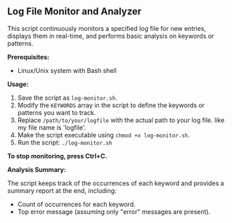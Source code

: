 ## Log File Monitor and Analyzer

This script continuously monitors a specified log file for new entries, displays them in real-time, and performs basic analysis on keywords or patterns.

**Prerequisites:**

* Linux/Unix system with Bash shell

**Usage:**

1. Save the script as `log-monitor.sh`.
2. Modify the `KEYWORDS` array in the script to define the keywords or patterns you want to track.
3. Replace `/path/to/your/logfile` with the actual path to your log file. like my file name is 'logfile'.
4. Make the script executable using `chmod +x log-monitor.sh`.
5. Run the script: `./log-monitor.sh`

**To stop monitoring, press Ctrl+C.**

**Analysis Summary:**

The script keeps track of the occurrences of each keyword and provides a summary report at the end, including:

* Count of occurrences for each keyword.
* Top error message (assuming only "error" messages are present).
